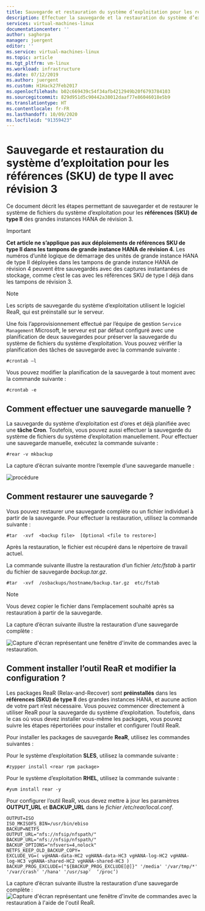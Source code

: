 ```yaml
---
title: Sauvegarde et restauration du système d’exploitation pour les références (SKU) de type II SAP HANA (grandes instances) sur Azure | Microsoft Docs
description: Effectuer la sauvegarde et la restauration du système d’exploitation pour les références (SKU) de type II SAP HANA (grandes instances) sur Azure
services: virtual-machines-linux
documentationcenter: ''
author: saghorpa
manager: juergent
editor: ''
ms.service: virtual-machines-linux
ms.topic: article
ms.tgt_pltfrm: vm-linux
ms.workload: infrastructure
ms.date: 07/12/2019
ms.author: juergent
ms.custom: H1Hack27Feb2017
ms.openlocfilehash: b02c669439c54f34afb4212949b20f6793784103
ms.sourcegitcommit: 829d951d5c90442a38012daaf77e86046018e5b9
ms.translationtype: HT
ms.contentlocale: fr-FR
ms.lasthandoff: 10/09/2020
ms.locfileid: "91359423"
---
```

# <a name="os-backup-and-restore-for-type-ii-skus-of-revision-3-stamps"></a>Sauvegarde et restauration du système d’exploitation pour les références (SKU) de type II avec révision 3

Ce document décrit les étapes permettant de sauvegarder et de restaurer le système de fichiers du système d’exploitation pour les **références (SKU) de type II** des grandes instances HANA de révision 3. 

>[!Important]
> **Cet article ne s’applique pas aux déploiements de références SKU de type II dans les tampons de grande instance HANA de révision 4.** Les numéros d’unité logique de démarrage des unités de grande instance HANA de type II déployées dans les tampons de grande instance HANA de révision 4 peuvent être sauvegardés avec des captures instantanées de stockage, comme c’est le cas avec les références SKU de type I déjà dans les tampons de révision 3.


>[!NOTE]
>Les scripts de sauvegarde du système d’exploitation utilisent le logiciel ReaR, qui est préinstallé sur le serveur.  

Une fois l’approvisionnement effectué par l’équipe de gestion `Service Management` Microsoft, le serveur est par défaut configuré avec une planification de deux sauvegardes pour préserver la sauvegarde du système de fichiers du système d’exploitation. Vous pouvez vérifier la planification des tâches de sauvegarde avec la commande suivante :
```
#crontab –l
```
Vous pouvez modifier la planification de la sauvegarde à tout moment avec la commande suivante :
```
#crontab -e
```
## <a name="how-to-take-a-manual-backup"></a>Comment effectuer une sauvegarde manuelle ?

La sauvegarde du système d’exploitation est d’ores et déjà planifiée avec une **tâche Cron**. Toutefois, vous pouvez aussi effectuer la sauvegarde du système de fichiers du système d’exploitation manuellement. Pour effectuer une sauvegarde manuelle, exécutez la commande suivante :

```
#rear -v mkbackup
```
La capture d’écran suivante montre l’exemple d’une sauvegarde manuelle :

![procédure](media/HowToHLI/OSBackupTypeIISKUs/HowtoTakeManualBackup.PNG)


## <a name="how-to-restore-a-backup"></a>Comment restaurer une sauvegarde ?

Vous pouvez restaurer une sauvegarde complète ou un fichier individuel à partir de la sauvegarde. Pour effectuer la restauration, utilisez la commande suivante :

```
#tar  -xvf  <backup file>  [Optional <file to restore>]
```
Après la restauration, le fichier est récupéré dans le répertoire de travail actuel.

La commande suivante illustre la restauration d’un fichier */etc/fstab* à partir du fichier de sauvegarde *backup.tar.gz*.
```
#tar  -xvf  /osbackups/hostname/backup.tar.gz  etc/fstab 
```
>[!NOTE] 
>Vous devez copier le fichier dans l’emplacement souhaité après sa restauration à partir de la sauvegarde.

La capture d’écran suivante illustre la restauration d’une sauvegarde complète :

![Capture d'écran représentant une fenêtre d'invite de commandes avec la restauration.](media/HowToHLI/OSBackupTypeIISKUs/HowtoRestoreaBackup.PNG)

## <a name="how-to-install-the-rear-tool-and-change-the-configuration"></a>Comment installer l’outil ReaR et modifier la configuration ? 

Les packages ReaR (Relax-and-Recover) sont **préinstallés** dans les **références (SKU) de type II** des grandes instances HANA, et aucune action de votre part n’est nécessaire. Vous pouvez commencer directement à utiliser ReaR pour la sauvegarde du système d’exploitation.
Toutefois, dans le cas où vous devez installer vous-même les packages, vous pouvez suivre les étapes répertoriées pour installer et configurer l’outil ReaR.

Pour installer les packages de sauvegarde **ReaR**, utilisez les commandes suivantes :

Pour le système d’exploitation **SLES**, utilisez la commande suivante :
```
#zypper install <rear rpm package>
```
Pour le système d’exploitation **RHEL**, utilisez la commande suivante : 
```
#yum install rear -y
```
Pour configurer l’outil ReaR, vous devez mettre à jour les paramètres **OUTPUT_URL** et **BACKUP_URL** dans le *fichier /etc/rear/local.conf*.
```
OUTPUT=ISO
ISO_MKISOFS_BIN=/usr/bin/ebiso
BACKUP=NETFS
OUTPUT_URL="nfs://nfsip/nfspath/"
BACKUP_URL="nfs://nfsip/nfspath/"
BACKUP_OPTIONS="nfsvers=4,nolock"
NETFS_KEEP_OLD_BACKUP_COPY=
EXCLUDE_VG=( vgHANA-data-HC2 vgHANA-data-HC3 vgHANA-log-HC2 vgHANA-log-HC3 vgHANA-shared-HC2 vgHANA-shared-HC3 )
BACKUP_PROG_EXCLUDE=("${BACKUP_PROG_EXCLUDE[@]}" '/media' '/var/tmp/*' '/var/crash' '/hana' '/usr/sap'  ‘/proc’)
```

La capture d’écran suivante illustre la restauration d’une sauvegarde complète : ![Capture d'écran représentant une fenêtre d'invite de commandes avec la restauration à l'aide de l'outil ReaR.](media/HowToHLI/OSBackupTypeIISKUs/RearToolConfiguration.PNG)
